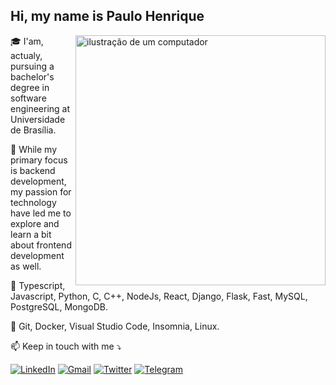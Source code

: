 ## Hi, my name is Paulo Henrique

<img src="https://raw.githubusercontent.com/MicaelliMedeiros/micaellimedeiros/master/image/computer-illustration.png" alt="ilustração de um computador" min-width="400px" max-width="400px" width="400px" align="right">


<p align="left"> 
  🎓 I'am, actualy, pursuing a bachelor's degree in software engineering at Universidade de Brasília.<br/>
</p>

<p align="left"> 
  🌱 While my primary focus is backend development, my passion for technology have led me to explore and learn a bit about frontend development as well.
</p>

<p align="left">
  🚀 Typescript, Javascript, Python, C, C++, NodeJs, React, Django, Flask, Fast, MySQL, PostgreSQL, MongoDB.
</p>

<p align="left">
  💼 Git, Docker, Visual Studio Code, Insomnia, Linux. 
</p>

<p align="left">
  📫 Keep in touch with me ⤵️
</p>

<p align="left">
  <a href="https://www.linkedin.com/in/owhenrique/" target="_blank" title="LinkedIn">
  <img src="https://img.shields.io/badge/-Linkedin-000?style=flat-square&logo=Linkedin&logoColor=blue&link=https://www.linkedin.com/in/owhenrique/" alt="LinkedIn"/></a>
  <a href="mailto:me.pauloalmeida@gmail.com" title="Gmail">
  <img src="https://img.shields.io/badge/-Gmail-000?style=flat-square&labelColor=black4&logo=gmail&logoColor=red&link=mailto:me.pauloalmeida@gmail.com" alt="Gmail"/></a>
  <a href="https://twitter.com/hen_abd1" target="_blank" title="Twitter">
  <img src="https://img.shields.io/badge/-Twitter-000?style=flat-square&labelColor=f8efd4?&logo=x&logoColor=white&link=https://twitter.com/hen_abd1" alt="Twitter"/></a>
  <a href="https://t.me/owhenrique" target="_blank" title="Telegram">
  <img src="https://img.shields.io/badge/-Telegram-000?style=flat-square&labelColor=f8efd4?&logo=telegram&logoColor=blue&link=https://t.me/owhenrique" alt="Telegram"/></a>
</p>